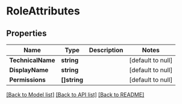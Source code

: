 # RoleAttributes

## Properties
Name | Type | Description | Notes
------------ | ------------- | ------------- | -------------
**TechnicalName** | **string** |  | [default to null]
**DisplayName** | **string** |  | [default to null]
**Permissions** | **[]string** |  | [default to null]

[[Back to Model list]](../README.md#documentation-for-models) [[Back to API list]](../README.md#documentation-for-api-endpoints) [[Back to README]](../README.md)

